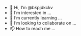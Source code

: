 - 👋 Hi, I’m @bkpjdkckv
- 👀 I’m interested in ...
- 🌱 I’m currently learning ...
- 💞️ I’m looking to collaborate on ...
- 📫 How to reach me ...

<!---
bkpjdkckv/bkpjdkckv is a ✨ special ✨ repository because its `README.md` (this file) appears on your GitHub profile.
You can click the Preview link to take a look at your changes.
--->
